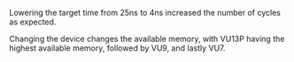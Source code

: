 Lowering the target time from 25ns to 4ns increased the number of cycles as expected.

Changing the device changes the available memory, with VU13P having the highest available memory, followed by VU9, and lastly VU7.